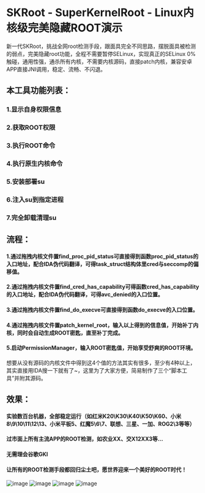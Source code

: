 # SKRoot - SuperKernelRoot - Linux内核级完美隐藏ROOT演示
新一代SKRoot，挑战全网root检测手段，跟面具完全不同思路，摆脱面具被检测的弱点，完美隐藏root功能，全程不需要暂停SELinux，实现真正的SELinux  0%触碰，通用性强，通杀所有内核，不需要内核源码，直接patch内核，兼容安卓APP直接JNI调用，稳定、流畅、不闪退。
## 本工具功能列表：
### 	1.显示自身权限信息
### 	2.获取ROOT权限
### 	3.执行ROOT命令
### 	4.执行原生内核命令
### 	5.安装部署su
### 	6.注入su到指定进程
### 	7.完全卸载清理su


## 流程：
#### 1.通过拖拽内核文件置find_proc_pid_status可直接得到函数proc_pid_status的入口地址，配合IDA伪代码翻译，可得task_struct结构体里cred与seccomp的偏移值。
#### 2.通过拖拽内核文件置find_cred_has_capability可得函数cred_has_capability的入口地址，配合IDA伪代码翻译，可得avc_denied的入口位置。
#### 3.通过拖拽内核文件置find_do_execve可直接得到函数do_execve的入口位置。
#### 4.通过拖拽内核文件置patch_kernel_root，输入以上得到的信息值，开始补丁内核，同时会自动生成ROOT密匙，直至补丁完成。
#### 5.启动PermissionManager，输入ROOT密匙值，开始享受舒爽的ROOT环境。

想要从没有源码的内核文件中得到这4个值的方法其实有很多，至少有4种以上，其实直接用IDA搜一下就有了~，这里为了大家方便，简易制作了三个“脚本工具”并附其源码。

 
## 效果：
#### 实验数百台机器，全部稳定运行（如红米K20\K30\K40\K50\K60、小米8\9\10\11\12\13、小米平板5、红魔5\6\7、联想、三星、一加、ROG2\3等等）
#### 过市面上所有主流APP的ROOT检测，如农业XX、交X12XX3等...
#### 无需理会谷歌GKI
#### 让所有的ROOT检测手段都回归尘土吧，愿世界迎来一个美好的ROOT时代！

![image](https://github.com/abcz316/linuxKernelRoot/blob/master/ScreenCap/1.png)
![image](https://github.com/abcz316/linuxKernelRoot/blob/master/ScreenCap/2.png)
![image](https://github.com/abcz316/linuxKernelRoot/blob/master/ScreenCap/3.png)
![image](https://github.com/abcz316/linuxKernelRoot/blob/master/ScreenCap/4.png)
